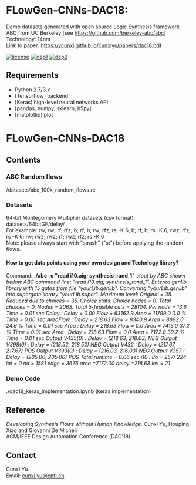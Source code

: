# FLowGen-CNNs-DAC18: 
Demo datasets generated with open source Logic Synthesis framework ABC from UC Berkeley [see https://github.com/berkeley-abc/abc]
Technology: 14nm <br/>
Link to paper: https://ycunxi.github.io/cunxiyu/papers/dac18.pdf

[![license](https://img.shields.io/packagist/l/doctrine/orm.svg)](https://github.com/ycunxi/FLowGen-CNNs-DAC18/blob/master/LICENSE.md)
[![dep1](https://img.shields.io/badge/implementation-tensorflow-orange.svg)](https://www.tensorflow.org/)
[![dep2](https://img.shields.io/badge/python-3.4-red.svg)](https://www.python.org/download/releases/3.4/)

## Requirements

- Python 2.7/3.x
- [Tensorflow] backend
- [Keras] high-level neural networks API
- [pandas, numpy, sklearn, h5py] 
- [matplotlib] plot



# FLowGen-CNNs-DAC18
## Contents
### ABC Random flows
/datasets/abc_100k_random_flows.rc
### Datasets
64-bit Montegomery Multiplier datasets (csv format): datasets/64bitGF/delay/ <br/>
For example: rw; rw; rf; rfz; b; rf; b; rw; rfz; rs -K 6; b; rf; b; rs -K 6; rwz; rfz; rs -K 6; rw; rwz; rwz; rf; rwz; rfz; rs -K 6<br/>
Note: please always start with "strash" ("st") before applying the random flows.<br/>
#### How to get data points using your own design and Technlogy library?
Command: **./abc -c "read i10.aig; synthesis_rand_1"**
*stout by ABC shown bellow*
*ABC command line: "read i10.aig; synthesis_rand_1".
Entered genlib library with 15 gates from file "yourLib.genlib".
Converting "yourLib.genlib" into supergate library "yourLib.super".
Maximum level: Original = 35. Reduced due to choices = 35.
Choice stats:  Choice nodes = 0. Total choices = 0.
Nodes =   2063.  Total 5-feasible cuts =      28104.  Per node = 13.6. Time =     0.01 sec
Delay    : Delay =     0.00  Flow =     63162.9  Area =     11799.0   0.0 %   Time =     0.00 sec
AreaFlow : Delay =   218.63  Flow =      8340.9  Area =      8892.0  24.6 %   Time =     0.01 sec
Area     : Delay =   218.63  Flow =         0.0  Area =      7415.0  37.2 %   Time =     0.01 sec
Area     : Delay =   218.63  Flow =         0.0  Area =      7172.0  39.2 %   Time =     0.01 sec
Output  V435(0)    : Delay = (218.63, 218.63)  NEG
Output  V398(0)    : Delay = (218.52, 218.52)  NEG
Output  V432       : Delay = (217.67, 217.67)  POS
Output  V393(0)    : Delay = (216.03, 216.03)  NEG
Output  V357       : Delay = (205.00, 205.00)  POS
Total runtime =     0.06 sec
i10                           : i/o =  257/  224  lat =    0  nd =  1581  edge =   3676  area =7172.00  delay =218.63  lev = 21*


### Demo Code
./dac18_keras_implementation.ipynb (keras implementation)
## Reference
*Developing Synthesis Flows without Human Knowledge.* Cunxi Yu, Houping Xiao and Giovanni De Micheli<br/>
ACM/IEEE Design Automation Conference (DAC'18)<br/>

## Contact
Cunxi Yu.<br/>
Email: cunxi.yu@epfl.ch<br/>
